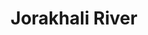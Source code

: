 ---
title: "Jorakhali River"
title_bn: "জোড়াখালী নদী"
description: "It started flowing from Gopalpur Haor of Chatak Upazilla and fall into Dorakhal Beel."
---